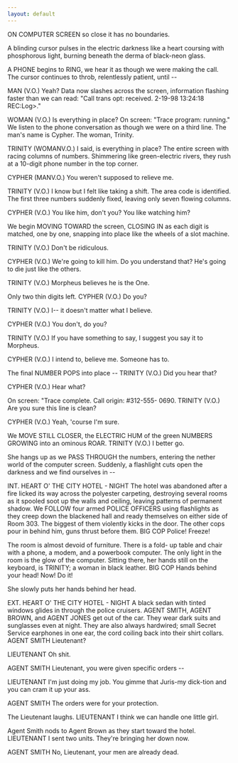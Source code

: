 ```yaml
---
layout: default
---
```

ON COMPUTER SCREEN so close it has no boundaries.

A blinding cursor pulses in the electric darkness like a heart coursing with phosphorous light, burning beneath the derma of black-neon glass.

A PHONE begins to RING, we hear it as though we were making the call. The cursor continues to throb, relentlessly patient, until --

MAN (V.O.)
Yeah?
Data now slashes across the screen, information flashing faster than we can read: "Call trans opt: received. 2-19-98 13:24:18 REC:Log>."

WOMAN (V.O.)
Is everything in place?
On screen: "Trace program: running."
We listen to the phone conversation as though we were on a third line. The man's name is Cypher. The woman, Trinity.

TRINITY (WOMANV.O.)
I said, is everything in place?
The entire screen with racing columns of numbers. Shimmering like green-electric rivers, they rush at a 10-digit phone number in the top corner.

CYPHER (MANV.O.)
You weren't supposed to relieve me.

TRINITY (V.O.)
I know but I felt like taking a shift.
The area code is identified. The first three numbers suddenly fixed, leaving only seven flowing columns.

CYPHER (V.O.)
You like him, don't you? You like watching him?

We begin MOVING TOWARD the screen, CLOSING IN as each digit is matched, one by one, snapping into place like the wheels of a slot machine.

TRINITY (V.O.)
Don't be ridiculous.

CYPHER (V.O.)
We're going to kill him. Do you understand that? He's going to die just like the others.

TRINITY (V.O.)
Morpheus believes he is the One.

Only two thin digits left.
CYPHER (V.O.)
Do you?

TRINITY (V.O.)
I-- it doesn't matter what I believe.

CYPHER (V.O.)
You don't, do you?

TRINITY (V.O.)
If you have something to say, I suggest you say it to Morpheus.

CYPHER (V.O.)
I intend to, believe me. Someone has to.

The final NUMBER POPS into place --
TRINITY (V.O.)
Did you hear that?

CYPHER (V.O.)
Hear what?

On screen: "Trace complete. Call origin: #312-555- 0690.
TRINITY (V.O.)
Are you sure this line is clean?

CYPHER (V.O.)
Yeah, 'course I'm sure.

We MOVE STILL CLOSER, the ELECTRIC HUM of the green NUMBERS GROWING into an ominous ROAR.
TRINITY (V.O.)
I better go.

She hangs up as we PASS THROUGH the numbers, entering the nether world of the computer screen. Suddenly, a flashlight cuts open the darkness and we find ourselves in --

INT. HEART O' THE CITY HOTEL - NIGHT
The hotel was abandoned after a fire licked its way across the polyester carpeting, destroying several rooms as it spooled soot up the walls and ceiling, leaving patterns of permanent shadow.
We FOLLOW four armed POLICE OFFICERS using flashlights as they creep down the blackened hall and ready themselves on either side of Room 303.
The biggest of them violently kicks in the door. The other cops pour in behind him, guns thrust before them.
BIG COP
Police! Freeze!

The room is almost devoid of furniture. There is a fold- up table and chair with a phone, a modem, and a powerbook computer. The only light in the room is the glow of the computer.
Sitting there, her hands still on the keyboard, is TRINITY; a woman in black leather.
BIG COP
Hands behind your head! Now! Do it!

She slowly puts her hands behind her head.

EXT. HEART O' THE CITY HOTEL - NIGHT
A black sedan with tinted windows glides in through the police cruisers. AGENT SMITH, AGENT BROWN, and AGENT JONES get out of the car.
They wear dark suits and sunglasses even at night. They are also always hardwired; small Secret Service earphones in one ear, the cord coiling back into their shirt collars.
AGENT SMITH
Lieutenant?

LIEUTENANT
Oh shit.

AGENT SMITH
Lieutenant, you were given specific orders --

LIEUTENANT
I'm just doing my job. You gimme that Juris-my dick-tion and you can cram it up your ass.

AGENT SMITH
The orders were for your protection.

The Lieutenant laughs.
LIEUTENANT
I think we can handle one little girl.

Agent Smith nods to Agent Brown as they start toward the hotel.
LIEUTENANT
I sent two units. They're bringing her down now.

AGENT SMITH
No, Lieutenant, your men are already dead.